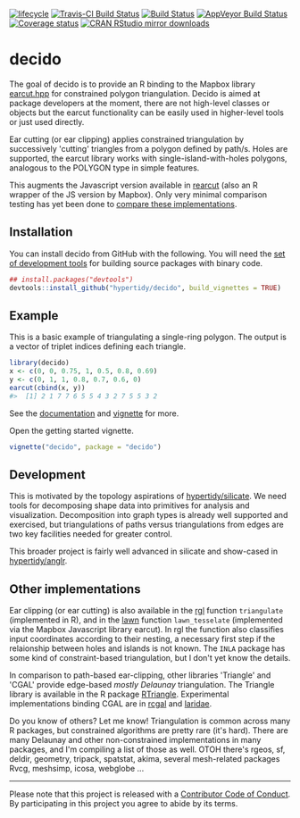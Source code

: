 
<!-- README.md is generated from README.Rmd. Please edit that file -->
[![lifecycle](https://img.shields.io/badge/lifecycle-stable-green.svg)](https://www.tidyverse.org/lifecycle/#stable) [![Travis-CI Build Status](http://badges.herokuapp.com/travis/hypertidy/decido?branch=master&env=BUILD_NAME=trusty_release&label=linux)](https://travis-ci.org/hypertidy/decido) [![Build Status](http://badges.herokuapp.com/travis/hypertidy/decido?branch=master&env=BUILD_NAME=osx_release&label=osx)](https://travis-ci.org/hypertidy/decido) [![AppVeyor Build Status](https://ci.appveyor.com/api/projects/status/github/hypertidy/decido?branch=master&svg=true)](https://ci.appveyor.com/project/mdsumner/decido) [![Coverage status](https://codecov.io/gh/hypertidy/decido/branch/master/graph/badge.svg)](https://codecov.io/github/hypertidy/decido?branch=master) [![CRAN RStudio mirror downloads](http://cranlogs.r-pkg.org/badges/decido)](https://CRAN.R-project.org/package=decido)

decido
======

The goal of decido is to provide an R binding to the Mapbox library [earcut.hpp](https://github.com/mapbox/earcut.hpp) for constrained polygon triangulation. Decido is aimed at package developers at the moment, there are not high-level classes or objects but the earcut functionality can be easily used in higher-level tools or just used directly.

Ear cutting (or ear clipping) applies constrained triangulation by successively 'cutting' triangles from a polygon defined by path/s. Holes are supported, the earcut library works with single-island-with-holes polygons, analogous to the POLYGON type in simple features.

This augments the Javascript version available in [rearcut](https://github.com/hypertidy/rearcut.git) (also an R wrapper of the JS version by Mapbox). Only very minimal comparison testing has yet been done to [compare these implementations](http://rpubs.com/cyclemumner/364247).

Installation
------------

You can install decido from GitHub with the following. You will need the [set of development tools](https://www.rstudio.com/products/rpackages/devtools/) for building source packages with binary code.

``` r
## install.packages("devtools")
devtools::install_github("hypertidy/decido", build_vignettes = TRUE)
```

Example
-------

This is a basic example of triangulating a single-ring polygon. The output is a vector of triplet indices defining each triangle.

``` r
library(decido)
x <- c(0, 0, 0.75, 1, 0.5, 0.8, 0.69)
y <- c(0, 1, 1, 0.8, 0.7, 0.6, 0)
earcut(cbind(x, y))
#>  [1] 2 1 7 7 6 5 5 4 3 2 7 5 5 3 2
```

See the [documentation](https://hypertidy.github.io/decido/) and [vignette](https://hypertidy.github.io/decido/articles/decido.html) for more.

Open the getting started vignette.

``` r
vignette("decido", package = "decido")
```

Development
-----------

This is motivated by the topology aspirations of [hypertidy/silicate](https://github.com/hypertidy/silicate). We need tools for decomposing shape data into primitives for analysis and visualization. Decomposition into graph types is already well supported and exercised, but triangulations of paths versus triangulations from edges are two key facilities needed for greater control.

This broader project is fairly well advanced in silicate and show-cased in [hypertidy/anglr](https://github.com/hypertidy/anglr).

Other implementations
---------------------

Ear clipping (or ear cutting) is also available in the [rgl](https://CRAN.r-project.org/package=rgl) function `triangulate` (implemented in R), and in the [lawn](https://CRAN.r-project.org/package=lawn) function `lawn_tesselate` (implemented via the Mapbox Javascript library earcut). In rgl the function also classifies input coordinates according to their nesting, a necessary first step if the relaionship between holes and islands is not known. The `INLA` package has some kind of constraint-based triangulation, but I don't yet know the details.

In comparison to path-based ear-clipping, other libraries 'Triangle' and 'CGAL' provide edge-based *mostly Delaunay* triangulation. The Triangle library is available in the R package [RTriangle](https://CRAN.r-project.org/package=RTriangle). Experimental implementations binding CGAL are in [rcgal](https://github.com/s-u/rcgal) and [laridae](https://github.com/hypertidy/laridae).

Do you know of others? Let me know! Triangulation is common across many R packages, but constrained algorithms are pretty rare (it's hard). There are many Delaunay and other non-constrained implementations in many packages, and I'm compiling a list of those as well. OTOH there's rgeos, sf, deldir, geometry, tripack, spatstat, akima, several mesh-related packages Rvcg, meshsimp, icosa, webglobe ...

------------------------------------------------------------------------

Please note that this project is released with a [Contributor Code of Conduct](CODE_OF_CONDUCT.md). By participating in this project you agree to abide by its terms.
